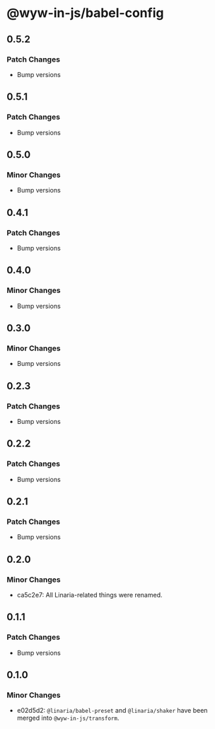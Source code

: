 # @wyw-in-js/babel-config

## 0.5.2

### Patch Changes

- Bump versions

## 0.5.1

### Patch Changes

- Bump versions

## 0.5.0

### Minor Changes

- Bump versions

## 0.4.1

### Patch Changes

- Bump versions

## 0.4.0

### Minor Changes

- Bump versions

## 0.3.0

### Minor Changes

- Bump versions

## 0.2.3

### Patch Changes

- Bump versions

## 0.2.2

### Patch Changes

- Bump versions

## 0.2.1

### Patch Changes

- Bump versions

## 0.2.0

### Minor Changes

- ca5c2e7: All Linaria-related things were renamed.

## 0.1.1

### Patch Changes

- Bump versions

## 0.1.0

### Minor Changes

- e02d5d2: `@linaria/babel-preset` and `@linaria/shaker` have been merged into `@wyw-in-js/transform`.
